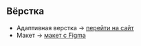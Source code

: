## Вёрстка

- Адаптивная верстка -> [перейти на сайт](https://roman100500.github.io/responsive-website-layout/)
- Макет -> [макет c Figma](https://www.figma.com/file/mnLY69cYE5cqWM5w6n5hXx/Seo-%26-Digital-Marketing-Landing-Page?node-id=190%3A1194)

